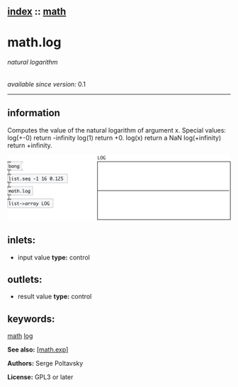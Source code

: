 [index](index.html) :: [math](category_math.html)
---

# math.log

###### natural logarithm

*available since version:* 0.1

---


## information
Computes the value of the natural logarithm of argument x.
Special values:
log(+-0) return -infinity
log(1) return +0.
log(x) return a NaN
log(+infinity) return +infinity.



[![example](../examples/img/math.log.jpg)](../examples/pd/math.log.pd)









## inlets:

* input value 
__type:__ control<br>



## outlets:

* result value
__type:__ control<br>



## keywords:

[math](keywords/math.html)
[log](keywords/log.html)



**See also:**
[\[math.exp\]](math.exp.html)




**Authors:** Serge Poltavsky




**License:** GPL3 or later





